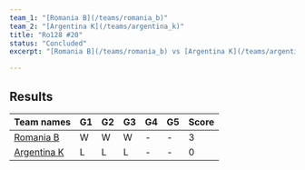```yaml
---
team_1: "[Romania B](/teams/romania_b)"
team_2: "[Argentina K](/teams/argentina_k)"
title: "Ro128 #20"
status: "Concluded"
excerpt: "[Romania B](/teams/romania_b) vs [Argentina K](/teams/argentina_k)"

---
```

## Results

| Team names | G1 | G2 | G3 | G4 | G5 | Score |
| -- | -- | -- | -- | -- | -- | -- |
| [Romania B](/teams/romania_b) | W | W | W | - | - | 3 |
| [Argentina K](/teams/argentina_k) | L | L | L | - | - | 0 |
